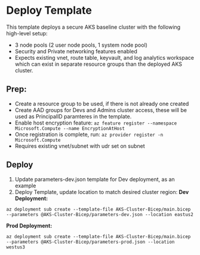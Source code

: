 # Deploy Template

This template deploys a secure AKS baseline cluster with the following high-level setup:
- 3 node pools (2 user node pools, 1 system node pool)
- Security and Private networking features enabled
- Expects existing vnet, route table, keyvault, and log analytics workspace which can exist in separate resource groups than the deployed AKS cluster.

## Prep:
- Create a resource group to be used, if there is not already one created
- Create AAD groups for Devs and Admins cluster access, these will be used as PrincipalID paramteres in the template.
- Enable host encryption feature:
  `az feature register --namespace  Microsoft.Compute --name EncryptionAtHost`
- Once registration is complete, run: `az provider register -n Microsoft.Compute`
- Requires existing vnet/subnet with udr set on subnet

## Deploy
1. Update parameters-dev.json template for Dev deployment, as an example
2. Deploy Template, update location to match desired cluster region:
**Dev Deployment:**
```
az deployment sub create --template-file AKS-Cluster-Bicep/main.bicep --parameters @AKS-Cluster-Bicep/parameters-dev.json --location eastus2
```
**Prod Deployment:**
```dotnetcli
az deployment sub create --template-file AKS-Cluster-Bicep/main.bicep --parameters @AKS-Cluster-Bicep/parameters-prod.json --location westus3
```

